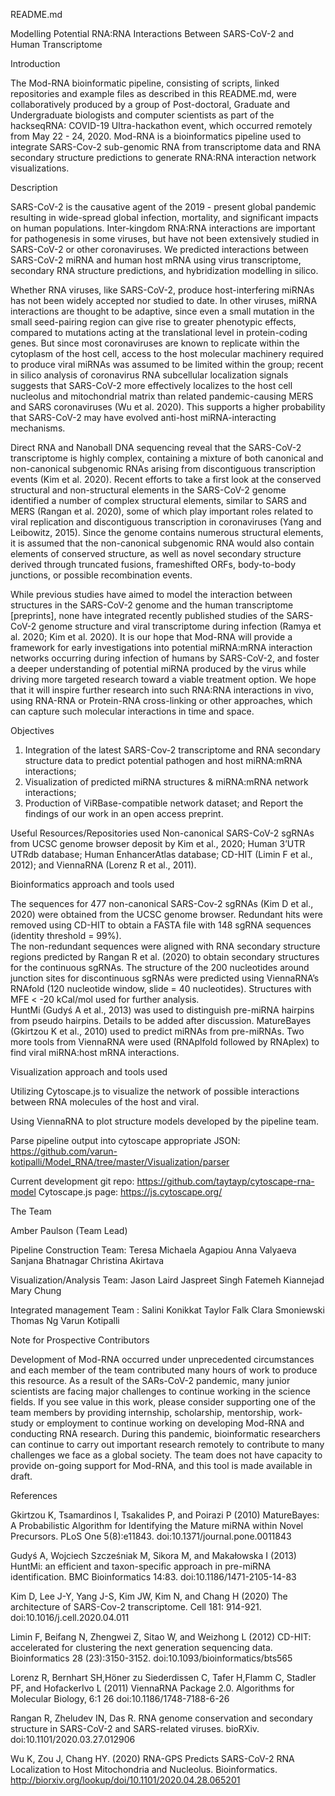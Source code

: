 README.md

Modelling Potential RNA:RNA Interactions Between SARS-CoV-2 and Human Transcriptome

Introduction

The Mod-RNA bioinformatic pipeline, consisting of scripts, linked repositories and example files as described in this README.md, were collaboratively produced by a group of Post-doctoral, Graduate and Undergraduate biologists and computer scientists as part of the hackseqRNA: COVID-19 Ultra-hackathon event, which occurred remotely from May 22 - 24, 2020. Mod-RNA is a bioinformatics pipeline used to integrate SARS-Cov-2 sub-genomic RNA from transcriptome data and RNA secondary structure predictions to generate RNA:RNA interaction network visualizations. 

Description
 
SARS-CoV-2 is the causative agent of the 2019 - present global pandemic resulting in wide-spread global infection, mortality, and significant impacts on human populations. Inter-kingdom RNA:RNA interactions are important for pathogenesis in some viruses, but have not been extensively studied in SARS-CoV-2 or other coronaviruses. We predicted interactions between SARS-CoV-2 miRNA and human host mRNA using virus transcriptome, secondary RNA structure predictions, and hybridization modelling in silico. 

Whether RNA viruses, like SARS-CoV-2, produce host-interfering miRNAs has not been widely accepted nor studied to date. In other viruses, miRNA interactions are thought to be adaptive, since even a small mutation in the small seed-pairing region can give rise to greater phenotypic effects, compared to mutations acting at the translational level in protein-coding genes. But since most coronaviruses are known to replicate within the cytoplasm of the host cell, access to the host molecular machinery required to produce viral miRNAs was assumed to be limited within the group; recent in silico analysis of coronavirus RNA subcellular localization signals suggests that SARS-CoV-2 more effectively localizes to the host cell nucleolus and mitochondrial matrix than related pandemic-causing MERS and SARS coronaviruses (Wu et al. 2020). This supports a higher probability that SARS-CoV-2 may have evolved anti-host miRNA-interacting mechanisms. 

Direct RNA and Nanoball DNA sequencing reveal that the SARS-CoV-2 transcriptome is highly complex, containing a mixture of both canonical and non-canonical subgenomic RNAs arising from discontiguous transcription events (Kim et al. 2020). Recent efforts to take a first look at the conserved structural and non-structural elements in the SARS-CoV-2 genome identified a number of complex structural elements, similar to SARS and MERS (Rangan et al. 2020), some of which play important roles related to viral replication and discontiguous transcription in coronaviruses (Yang and Leibowitz, 2015). Since the genome contains numerous structural elements, it is assumed that the non-canonical subgenomic RNA would also contain elements of conserved structure, as well as novel secondary structure derived through truncated fusions, frameshifted ORFs, body-to-body junctions, or possible recombination events.

While previous studies have aimed to model the interaction between structures in the SARS-CoV-2 genome and the human transcriptome [preprints], none have integrated recently published studies of the SARS-CoV-2 genome structure and viral transcriptome during infection (Ramya et al. 2020; Kim et al. 2020). It is our hope that Mod-RNA will provide a framework for early investigations into potential miRNA:mRNA interaction networks occurring during infection of humans by SARS-CoV-2, and foster a deeper understanding of potential miRNA produced by the virus while driving more targeted research toward a viable treatment option. We hope that it will inspire further research into such RNA:RNA interactions in vivo, using RNA-RNA or Protein-RNA cross-linking or other approaches, which can capture such molecular interactions in time and space.

Objectives

1. Integration of the latest SARS-Cov-2 transcriptome and RNA secondary structure data to predict potential pathogen and host miRNA:mRNA interactions;
2. Visualization of predicted miRNA structures & miRNA:mRNA network interactions;
3. Production of ViRBase-compatible network dataset; and Report the findings of our work in an open access preprint.

Useful Resources/Repositories used
Non-canonical SARS-CoV-2 sgRNAs from UCSC genome browser deposit by Kim et al., 2020; 
Human 3’UTR UTRdb database; 
Human EnhancerAtlas database;
CD-HIT (Limin F et al., 2012); and
ViennaRNA (Lorenz R et al., 2011).

Bioinformatics approach and tools used

The sequences for 477 non-canonical SARS-Cov-2 sgRNAs (Kim D et al., 2020) were obtained from the UCSC genome browser. Redundant hits were removed using CD-HIT  to obtain a FASTA file with 148 sgRNA sequences (identity threshold = 99%).   
The non-redundant sequences were aligned with RNA secondary structure regions predicted by Rangan R et al. (2020) to obtain secondary structures for the continuous sgRNAs. 
The structure of the 200 nucleotides around junction sites for discontinuous sgRNAs were predicted using ViennaRNA’s RNAfold (120 nucleotide window, slide = 40 nucleotides). Structures with MFE < -20 kCal/mol used for further analysis.  
HuntMi (Gudyś A et al., 2013) was used to distinguish pre-miRNA hairpins from pseudo hairpins. Details to be added after discussion. 
MatureBayes (Gkirtzou K et al., 2010) used to predict miRNAs from pre-miRNAs.
Two more tools from ViennaRNA were used (RNAplfold followed by RNAplex) to find viral miRNA:host mRNA interactions.

Visualization approach and tools used 

Utilizing Cytoscape.js to visualize the network of possible interactions between RNA molecules of the host and viral.

Using ViennaRNA to plot structure models developed by the pipeline team.

Parse pipeline output into cytoscape appropriate JSON: https://github.com/varun-kotipalli/Model_RNA/tree/master/Visualization/parser

Current development git repo: https://github.com/taytayp/cytoscape-rna-model
Cytoscape.js page: https://js.cytoscape.org/


The Team

Amber Paulson (Team Lead)

Pipeline Construction Team:
Teresa
Michaela Agapiou
Anna Valyaeva
Sanjana Bhatnagar
Christina Akirtava

Visualization/Analysis Team:
Jason Laird
Jaspreet Singh
Fatemeh Kiannejad
Mary Chung

Integrated management Team :
Salini Konikkat
Taylor Falk
Clara Smoniewski
Thomas Ng
Varun Kotipalli

Note for Prospective Contributors

Development of Mod-RNA occurred under unprecedented circumstances and each member of the team contributed many hours of work to produce this resource. As a result of the SARs-CoV-2 pandemic, many junior scientists are facing major challenges to continue working in the science fields. If you see value in this work, please consider supporting one of the team members by providing internship, scholarship, mentorship, work-study or employment to continue working on developing Mod-RNA and conducting RNA research. During this pandemic, bioinformatic researchers can continue to carry out important research remotely to contribute to many challenges we face as a global society.
The team does not have capacity to provide on-going support for Mod-RNA, and this tool is made available in draft.

References

Gkirtzou K, Tsamardinos I, Tsakalides P, and Poirazi P (2010) MatureBayes: A Probabilistic Algorithm for Identifying the Mature miRNA within Novel Precursors. PLoS One 5(8):e11843. doi:10.1371/journal.pone.0011843 

Gudyś A, Wojciech Szcześniak M, Sikora M, and Makałowska I (2013) HuntMi: an efficient and taxon-specific approach in pre-miRNA identification. BMC Bioinformatics 14:83. doi:10.1186/1471-2105-14-83 

Kim D, Lee J-Y, Yang J-S, Kim JW, Kim N, and Chang H (2020) The architecture of SARS-Cov-2 transcriptome. Cell 181: 914-921. doi:10.1016/j.cell.2020.04.011

Limin F, Beifang N, Zhengwei Z, Sitao W, and Weizhong L (2012) CD-HIT: accelerated for clustering the next generation sequencing data. Bioinformatics 28 (23):3150-3152. doi:10.1093/bioinformatics/bts565

Lorenz R, Bernhart SH,Höner zu Siederdissen C, Tafer H,Flamm C, Stadler PF, and HofackerIvo L (2011) ViennaRNA Package 2.0. Algorithms for Molecular Biology, 6:1 26 doi:10.1186/1748-7188-6-26

Rangan R, Zheludev IN, Das R.  RNA genome conservation and secondary structure in SARS-CoV-2 and SARS-related viruses. bioRXiv. doi:10.1101/2020.03.27.012906

Wu K, Zou J, Chang HY. (2020) RNA-GPS Predicts SARS-CoV-2 RNA Localization to Host Mitochondria and Nucleolus. Bioinformatics. http://biorxiv.org/lookup/doi/10.1101/2020.04.28.065201
